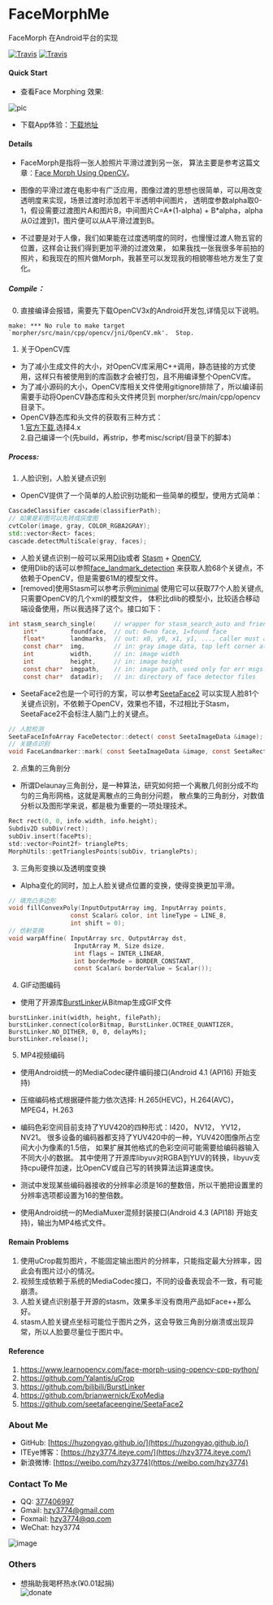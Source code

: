 # FaceMorphMe
FaceMorph 在Android平台的实现

[![Travis](https://img.shields.io/appveyor/ci/gruntjs/grunt.svg)](https://github.com/huzongyao/FaceMorphMe/releases)
[![Travis](https://img.shields.io/badge/API-16+-brightgreen.svg)](https://github.com/huzongyao/FaceMorphMe)

#### Quick Start

* 查看Face Morphing 效果:

![pic](https://github.com/huzongyao/FaceMorphMe/blob/master/misc/example.gif?raw=true)

* 下载App体验：[下载地址](https://github.com/huzongyao/FaceMorphMe/releases/latest)

#### Details
* FaceMorph是指将一张人脸照片平滑过渡到另一张，
算法主要是参考这篇文章：[Face Morph Using OpenCV](https://www.learnopencv.com/face-morph-using-opencv-cpp-python/)。

* 图像的平滑过渡在电影中有广泛应用，图像过渡的思想也很简单，可以用改变透明度来实现，场景过渡时添加若干半透明中间图片，
透明度参数alpha取0-1，假设需要过渡图片A和图片B，中间图片C=A*(1-alpha) + B*alpha，alpha从0过渡到1，图片便可以从A平滑过渡到B。

* 不过要是对于人像，我们如果能在过度透明度的同时，也慢慢过渡人物五官的位置，这样会让我们得到更加平滑的过渡效果，
如果我找一张我很多年前拍的照片，和我现在的照片做Morph，我甚至可以发现我的相貌哪些地方发生了变化。

##### Compile：
0. 直接编译会报错，需要先下载OpenCV3x的Android开发包,详情见以下说明。
```
make: *** No rule to make target `morpher/src/main/cpp/opencv/jni/OpenCV.mk'.  Stop.
```

1. 关于OpenCV库
* 为了减小生成文件的大小，对OpenCV库采用C++调用，静态链接的方式使用，这样只有被使用到的库函数才会被打包，且不用编译整个OpenCV库。
* 为了减小源码的大小，OpenCV库相关文件使用gitignore排除了，所以编译前需要手动将OpenCV静态库和头文件拷贝到
  morpher/src/main/cpp/opencv目录下。
* OpenCV静态库和头文件的获取有三种方式：</br>
  1.[官方下载](https://opencv.org/releases/),选择4.x</br>
  2.自己编译一个(先build，再strip，参考misc/script/目录下的脚本)</br>

##### Process:
1. 人脸识别，人脸关键点识别
 * OpenCV提供了一个简单的人脸识别功能和一些简单的模型，使用方式简单：
``` c++
CascadeClassifier cascade(classifierPath);
// 如果是彩图可以先转成灰度图
cvtColor(image, gray, COLOR_RGBA2GRAY);
std::vector<Rect> faces;
cascade.detectMultiScale(gray, faces);
```
 * 人脸关键点识别一般可以采用[Dlib](http://dlib.net/)或者
 [Stasm](http://www.milbo.users.sonic.net/stasm/) + [OpenCV](https://opencv.org/),
 * 使用Dlib的话可以参照[face_landmark_detection](http://dlib.net/face_landmark_detection_ex.cpp.html)
 来获取人脸68个关键点，不依赖于OpenCV，但是需要61M的模型文件。
 * [removed]使用Stasm可以参考示例[minimal](http://www.milbo.users.sonic.net/stasm/minimal.html)
 使用它可以获取77个人脸关键点, 只需要OpenCV的几个xml的模型文件，
 体积比dlib的模型小，比较适合移动端设备使用，所以我选择了这个。接口如下：
```c
int stasm_search_single(     // wrapper for stasm_search_auto and friends
    int*         foundface,  // out: 0=no face, 1=found face
    float*       landmarks,  // out: x0, y0, x1, y1, ..., caller must allocate
    const char*  img,        // in: gray image data, top left corner at 0,0
    int          width,      // in: image width
    int          height,     // in: image height
    const char*  imgpath,    // in: image path, used only for err msgs and debug
    const char*  datadir);   // in: directory of face detector files
```
 * SeetaFace2也是一个可行的方案，可以参考[SeetaFace2](https://github.com/seetafaceengine/SeetaFace2)
  可以实现人脸81个关键点识别，不依赖于OpenCV，效果也不错，不过相比于Stasm，SeetaFace2不会标注人脑门上的关键点。
```c
// 人脸检测
SeetaFaceInfoArray FaceDetector::detect( const SeetaImageData &image);
// 关键点识别
void FaceLandmarker::mark( const SeetaImageData &image, const SeetaRect &face, SeetaPointF *points);
```

2. 点集的三角剖分
 * 所谓Delaunay三角剖分，是一种算法，研究如何把一个离散几何剖分成不均匀的三角形网格，这就是离散点的三角剖分问题，
 散点集的三角剖分，对数值分析以及图形学来说，都是极为重要的一项处理技术。
```c
Rect rect(0, 0, info.width, info.height);
Subdiv2D subDiv(rect);
subDiv.insert(facePts);
std::vector<Point2f> trianglePts;
MorphUtils::getTrianglesPoints(subDiv, trianglePts);
```

3. 三角形变换以及透明度变换
* Alpha变化的同时，加上人脸关键点位置的变换，使得变换更加平滑。
``` c
// 填充凸多边形
void fillConvexPoly(InputOutputArray img, InputArray points,
                 const Scalar& color, int lineType = LINE_8,
                 int shift = 0);
// 仿射变换
void warpAffine( InputArray src, OutputArray dst,
                  InputArray M, Size dsize,
                  int flags = INTER_LINEAR,
                  int borderMode = BORDER_CONSTANT,
                  const Scalar& borderValue = Scalar());
```

4. GIF动图编码
* 使用了开源库[BurstLinker](https://github.com/bilibili/BurstLinker)从Bitmap生成GIF文件
```
burstLinker.init(width, height, filePath);
burstLinker.connect(colorBitmap, BurstLinker.OCTREE_QUANTIZER, BurstLinker.NO_DITHER, 0, 0, delayMs);
burstLinker.release();
```

5. MP4视频编码
* 使用Android统一的MediaCodec硬件编码接口(Android 4.1 (API16) 开始支持)

* 压缩编码格式根据硬件能力依次选择: H.265(HEVC)，H.264(AVC)，MPEG4，H.263

* 编码色彩空间目前支持了YUV420的四种形式：I420， NV12， YV12， NV21。
  很多设备的编码器都支持了YUV420中的一种，YUV420图像所占空间大小为像素的1.5倍，
  如果扩展其他格式的色彩空间可能需要给编码器输入不同大小的数据。
  其中使用了开源库libyuv对RGBA到YUV的转换，libyuv支持cpu硬件加速，比OpenCV或自己写的转换算法运算速度快。

* 测试中发现某些编码器接收的分辨率必须是16的整数倍，所以干脆把设置里的分辨率选项都设置为16的整倍数。

* 使用Android统一的MediaMuxer混频封装接口(Android 4.3 (API18) 开始支持)，输出为MP4格式文件。

#### Remain Problems
1. 使用uCrop裁剪图片，不能固定输出图片的分辨率，只能指定最大分辨率，因此会有图片过小的情况。
2. 视频生成依赖于系统的MediaCodec接口，不同的设备表现会不一致，有可能崩溃。
3. 人脸关键点识别基于开源的stasm，效果多半没有商用产品如Face++那么好。
4. stasm人脸关键点坐标可能位于图片之外，这会导致三角剖分崩溃或出现异常，所以人脸要尽量位于图片中。

#### Reference
1. https://www.learnopencv.com/face-morph-using-opencv-cpp-python/
2. https://github.com/Yalantis/uCrop
3. https://github.com/bilibili/BurstLinker
4. https://github.com/brianwernick/ExoMedia
5. https://github.com/seetafaceengine/SeetaFace2

### About Me
 * GitHub: [https://huzongyao.github.io/](https://huzongyao.github.io/)
 * ITEye博客：[https://hzy3774.iteye.com/](https://hzy3774.iteye.com/)
 * 新浪微博: [https://weibo.com/hzy3774](https://weibo.com/hzy3774)

### Contact To Me
 * QQ: [377406997](https://wpa.qq.com/msgrd?v=3&uin=377406997&site=qq&menu=yes)
 * Gmail: [hzy3774@gmail.com](mailto:hzy3774@gmail.com)
 * Foxmail: [hzy3774@qq.com](mailto:hzy3774@qq.com)
 * WeChat: hzy3774

 ![image](https://raw.githubusercontent.com/hzy3774/AndroidP7zip/master/misc/wechat.png)

### Others
 * 想捐助我喝杯热水(¥0.01起捐)</br>
 ![donate](https://github.com/huzongyao/JChineseChess/blob/master/misc/donate.png?raw=true)
